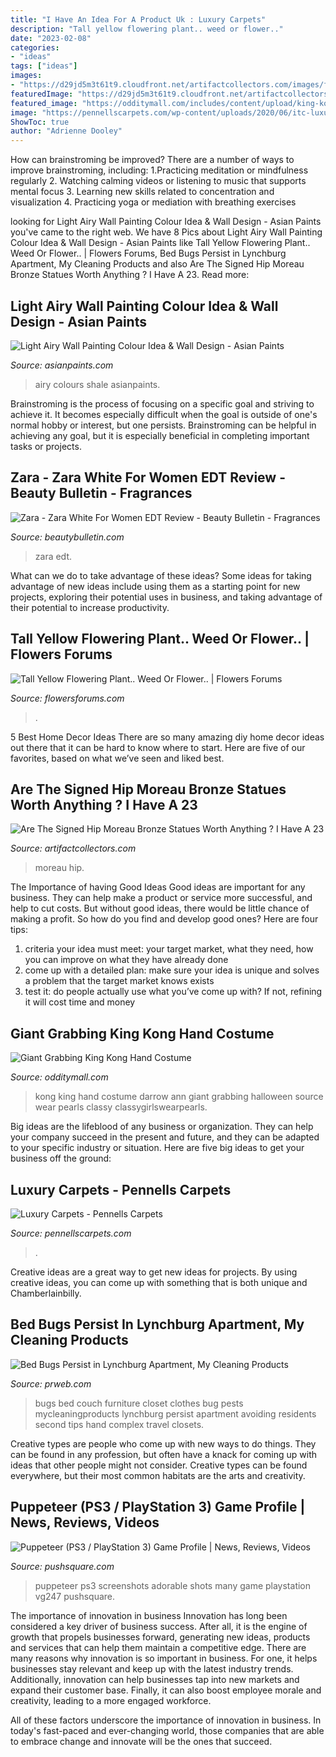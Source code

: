 ```yaml
---
title: "I Have An Idea For A Product Uk : Luxury Carpets"
description: "Tall yellow flowering plant.. weed or flower.."
date: "2023-02-08"
categories:
- "ideas"
tags: ["ideas"]
images:
- "https://d29jd5m3t61t9.cloudfront.net/artifactcollectors.com/images/fbfiles/images/625w/IMG_0869-vjr4hxo4n0_v_1517511336.jpg"
featuredImage: "https://d29jd5m3t61t9.cloudfront.net/artifactcollectors.com/images/fbfiles/images/625w/IMG_0869-vjr4hxo4n0_v_1517511336.jpg"
featured_image: "https://odditymall.com/includes/content/upload/king-kong-hand-costume-8513.jpg"
image: "https://pennellscarpets.com/wp-content/uploads/2020/06/itc-luxury-carpet-3-768x808.jpg"
ShowToc: true
author: "Adrienne Dooley"
---
```



How can brainstroming be improved?
There are a number of ways to improve brainstroming, including: 
1.Practicing meditation or mindfulness regularly 
2. Watching calming videos or listening to music that supports mental focus 
3. Learning new skills related to concentration and visualization 
4. Practicing yoga or mediation with breathing exercises 

	

		
looking for Light Airy Wall Painting Colour Idea &amp; Wall Design - Asian Paints you've came to the right web. We have 8 Pics about Light Airy Wall Painting Colour Idea &amp; Wall Design - Asian Paints like Tall Yellow Flowering Plant.. Weed Or Flower.. | Flowers Forums, Bed Bugs Persist in Lynchburg Apartment, My Cleaning Products and also Are The Signed Hip Moreau Bronze Statues Worth Anything ? I Have A 23. Read more:
		
    
## Light Airy Wall Painting Colour Idea &amp; Wall Design - Asian Paints

<img loading=lazy src="https://www.asianpaints.com/content/dam/asian_paints/idea-gallery/light-airy-palette12-asian-paints.png" onerror="this.onerror=null;this.src='https://tse1.mm.bing.net/th?id=OIP.M892o9JTJnioL81_CTPrLgHaFA&amp;pid=15.1';" alt="Light Airy Wall Painting Colour Idea &amp; Wall Design - Asian Paints">

_Source: asianpaints.com_

>airy colours shale asianpaints. 

	

Brainstroming is the process of focusing on a specific goal and striving to achieve it. It becomes especially difficult when the goal is outside of one's normal hobby or interest, but one persists. Brainstroming can be helpful in achieving any goal, but it is especially beneficial in completing important tasks or projects.

    
## Zara - Zara White For Women EDT Review - Beauty Bulletin - Fragrances

<img loading=lazy src="https://www.beautybulletin.com/media/reviews/photos/original/d1/d4/3a/13687-zara-white-for-women-edt-19-1414581761.jpg" onerror="this.onerror=null;this.src='https://tse2.mm.bing.net/th?id=OIP.uyE9HjZj7SeFW4Iv4yNSAwHaJ4&amp;pid=15.1';" alt="Zara - Zara White For Women EDT Review - Beauty Bulletin - Fragrances">

_Source: beautybulletin.com_

>zara edt. 

	

What can we do to take advantage of these ideas?
Some ideas for taking advantage of new ideas include using them as a starting point for new projects, exploring their potential uses in business, and taking advantage of their potential to increase productivity.

    
## Tall Yellow Flowering Plant.. Weed Or Flower.. | Flowers Forums

<img loading=lazy src="https://d29jd5m3t61t9.cloudfront.net/flowersforums.com/images/fbfiles/images/828w/967F42CB-4331-40F5-8551-518AE7D92C12-sznaqmw945_v_1529929553.jpeg" onerror="this.onerror=null;this.src='https://tse2.mm.bing.net/th?id=OIP.7g80bnuC94NppWBpZy75fQHaJ4&amp;pid=15.1';" alt="Tall Yellow Flowering Plant.. Weed Or Flower.. | Flowers Forums">

_Source: flowersforums.com_

>. 

	

5 Best Home Decor Ideas
There are so many amazing diy home decor ideas out there that it can be hard to know where to start. Here are five of our favorites, based on what we’ve seen and liked best.

    
## Are The Signed Hip Moreau Bronze Statues Worth Anything ? I Have A 23

<img loading=lazy src="https://d29jd5m3t61t9.cloudfront.net/artifactcollectors.com/images/fbfiles/images/625w/IMG_0869-vjr4hxo4n0_v_1517511336.jpg" onerror="this.onerror=null;this.src='https://tse3.mm.bing.net/th?id=OIP.lHNb6pu1yJtRZ-uYhmqcWwHaJ3&amp;pid=15.1';" alt="Are The Signed Hip Moreau Bronze Statues Worth Anything ? I Have A 23">

_Source: artifactcollectors.com_

>moreau hip. 

	

The Importance of having Good Ideas
Good ideas are important for any business. They can help make a product or service more successful, and help to cut costs. But without good ideas, there would be little chance of making a profit. So how do you find and develop good ones? Here are four tips:
1. criteria your idea must meet: your target market, what they need, how you can improve on what they have already done
2. come up with a detailed plan: make sure your idea is unique and solves a problem that the target market knows exists
3. test it: do people actually use what you’ve come up with? If not, refining it will cost time and money

    
## Giant Grabbing King Kong Hand Costume

<img loading=lazy src="https://odditymall.com/includes/content/upload/king-kong-hand-costume-8513.jpg" onerror="this.onerror=null;this.src='https://tse1.mm.bing.net/th?id=OIP.UB-X79tx6jIAIbVxe12r_wHaLH&amp;pid=15.1';" alt="Giant Grabbing King Kong Hand Costume">

_Source: odditymall.com_

>kong king hand costume darrow ann giant grabbing halloween source wear pearls classy classygirlswearpearls. 

	

Big ideas are the lifeblood of any business or organization. They can help your company succeed in the present and future, and they can be adapted to your specific industry or situation. Here are five big ideas to get your business off the ground: 

    
## Luxury Carpets - Pennells Carpets

<img loading=lazy src="https://pennellscarpets.com/wp-content/uploads/2020/06/itc-luxury-carpet-3-768x808.jpg" onerror="this.onerror=null;this.src='https://tse4.mm.bing.net/th?id=OIP.3xX5YBZzVRWyjpYhWfthOQHaHy&amp;pid=15.1';" alt="Luxury Carpets - Pennells Carpets">

_Source: pennellscarpets.com_

>. 

	

Creative ideas are a great way to get new ideas for projects. By using creative ideas, you can come up with something that is both unique and Chamberlainbilly.

    
## Bed Bugs Persist In Lynchburg Apartment, My Cleaning Products

<img loading=lazy src="http://ww1.prweb.com/prfiles/2013/09/26/11169845/bedbugs58.jpg" onerror="this.onerror=null;this.src='https://tse3.mm.bing.net/th?id=OIP.l2AochKAz39Y6JUHGaXU1wAAAA&amp;pid=15.1';" alt="Bed Bugs Persist in Lynchburg Apartment, My Cleaning Products">

_Source: prweb.com_

>bugs bed couch furniture closet clothes bug pests mycleaningproducts lynchburg persist apartment avoiding residents second tips hand complex travel closets. 

	

Creative types are people who come up with new ways to do things. They can be found in any profession, but often have a knack for coming up with ideas that other people might not consider. Creative types can be found everywhere, but their most common habitats are the arts and creativity.

    
## Puppeteer (PS3 / PlayStation 3) Game Profile | News, Reviews, Videos

<img loading=lazy src="https://images.pushsquare.com/screenshots/52252/large.jpg" onerror="this.onerror=null;this.src='https://tse4.mm.bing.net/th?id=OIP.ggI4nGDsQglKyAwXdtTZQgHaEK&amp;pid=15.1';" alt="Puppeteer (PS3 / PlayStation 3) Game Profile | News, Reviews, Videos">

_Source: pushsquare.com_

>puppeteer ps3 screenshots adorable shots many game playstation vg247 pushsquare. 

	

The importance of innovation in business
Innovation has long been considered a key driver of business success. After all, it is the engine of growth that propels businesses forward, generating new ideas, products and services that can help them maintain a competitive edge.
There are many reasons why innovation is so important in business. For one, it helps businesses stay relevant and keep up with the latest industry trends. Additionally, innovation can help businesses tap into new markets and expand their customer base. Finally, it can also boost employee morale and creativity, leading to a more engaged workforce.

All of these factors underscore the importance of innovation in business. In today's fast-paced and ever-changing world, those companies that are able to embrace change and innovate will be the ones that succeed.

